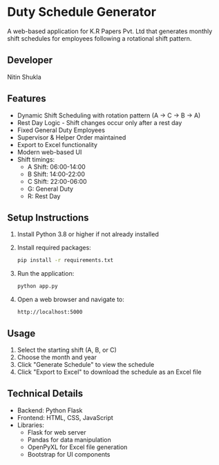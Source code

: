 # Duty Schedule Generator

A web-based application for K.R Papers Pvt. Ltd that generates monthly shift schedules for employees following a rotational shift pattern.

## Developer
Nitin Shukla

## Features

- Dynamic Shift Scheduling with rotation pattern (A → C → B → A)
- Rest Day Logic - Shift changes occur only after a rest day
- Fixed General Duty Employees
- Supervisor & Helper Order maintained
- Export to Excel functionality
- Modern web-based UI
- Shift timings:
  - A Shift: 06:00-14:00
  - B Shift: 14:00-22:00
  - C Shift: 22:00-06:00
  - G: General Duty
  - R: Rest Day

## Setup Instructions

1. Install Python 3.8 or higher if not already installed

2. Install required packages:
   ```bash
   pip install -r requirements.txt
   ```

3. Run the application:
   ```bash
   python app.py
   ```

4. Open a web browser and navigate to:
   ```
   http://localhost:5000
   ```

## Usage

1. Select the starting shift (A, B, or C)
2. Choose the month and year
3. Click "Generate Schedule" to view the schedule
4. Click "Export to Excel" to download the schedule as an Excel file

## Technical Details

- Backend: Python Flask
- Frontend: HTML, CSS, JavaScript
- Libraries: 
  - Flask for web server
  - Pandas for data manipulation
  - OpenPyXL for Excel file generation
  - Bootstrap for UI components
